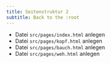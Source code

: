 ```yaml
---
title: Seitenstruktur 2
subtitle: Back to the :root
---
```


- Datei `src/pages/index.html` anlegen
- Datei `src/pages/kopf.html` anlegen
- Datei `src/pages/bauch.html` anlegen
- Datei `src/pages/weh.html` anlegen


